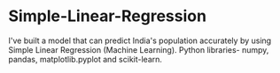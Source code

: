 # Simple-Linear-Regression
I've built a model that can predict India's population accurately by using Simple Linear Regression (Machine Learning). 
Python libraries- numpy, pandas, matplotlib.pyplot and scikit-learn. 
